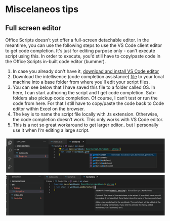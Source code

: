 # Miscelaneos tips

## Full screen editor

Office Scripts doesn't yet offer a full-screen detachable editor. In the meantime, you can use the following steps to use the VS Code client editor to get code completion. It's just for editing purpose only - can't execute script using this. In order to execute, you'd still have to copy/paste code in the Office Scripts in-built code editor (bummer). 

1. In case you already don't have it, [download and install VS Code editor](https://code.visualstudio.com/)
1. Download the intellisence (code completion assistance) [file](index.d.ts) to your local machine into a base folder from where you'll edit your script files. 
1. You can see below that I have saved this file to a folder called OS. In here, I can start authoring the script and I get code completion. Sub-folders also pickup code completion. Of course, I can’t test or run the code from here. For that I still have to copy/paste the code back to Code editor within Excel on the browser. 
1. The key is to name the script file locally with .ts extension. Otherwise, the code completion doesn’t work. This only works with VS Code editor. 
1. This is a not so great workaround to get larger editor.. but I personally use it when I’m editing a large script. 

![Editor](editor.png)

